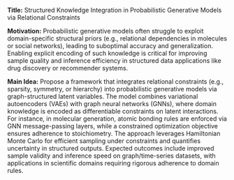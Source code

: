 **Title:** Structured Knowledge Integration in Probabilistic Generative Models via Relational Constraints  

**Motivation:** Probabilistic generative models often struggle to exploit domain-specific structural priors (e.g., relational dependencies in molecules or social networks), leading to suboptimal accuracy and generalization. Enabling explicit encoding of such knowledge is critical for improving sample quality and inference efficiency in structured data applications like drug discovery or recommender systems.  

**Main Idea:** Propose a framework that integrates relational constraints (e.g., sparsity, symmetry, or hierarchy) into probabilistic generative models via graph-structured latent variables. The model combines variational autoencoders (VAEs) with graph neural networks (GNNs), where domain knowledge is encoded as differentiable constraints on latent interactions. For instance, in molecular generation, atomic bonding rules are enforced via GNN message-passing layers, while a constrained optimization objective ensures adherence to stoichiometry. The approach leverages Hamiltonian Monte Carlo for efficient sampling under constraints and quantifies uncertainty in structured outputs. Expected outcomes include improved sample validity and inference speed on graph/time-series datasets, with applications in scientific domains requiring rigorous adherence to domain rules.